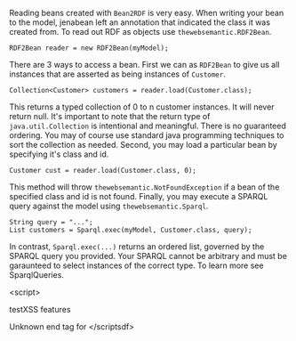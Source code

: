 Reading beans created with `Bean2RDF` is very easy.  When writing your bean to the model, jenabean left an annotation that indicated the class it was created from.  To read out RDF as objects use `thewebsemantic.RDF2Bean`.
```
RDF2Bean reader = new RDF2Bean(myModel);
```

There are 3 ways to access a bean.  First we can as `RDF2Bean` to give us all instances that are asserted as being instances of `Customer`.

```
Collection<Customer> customers = reader.load(Customer.class);
```

This returns a typed collection of 0 to n customer instances.  It will never return null.  It's important to note that the return type of `java.util.Collection` is intentional and meaningful.  There is no guaranteed ordering.  You may of course use standard java programming techniques to sort the collection as needed.  Second, you may load a particular bean by specifying it's class and id.

```
Customer cust = reader.load(Customer.class, 0);
```

This method will throw `thewebsemantic.NotFoundException` if a bean of the specified class and id is not found.  Finally, you may execute a SPARQL query against the model using `thewebsemantic.Sparql`.

```
String query = "...";
List customers = Sparql.exec(myModel, Customer.class, query);
```

In contrast, `Sparql.exec(...)` returns an ordered list, governed by the SPARQL query you provided.  Your SPARQL cannot be arbitrary and must be garaunteed to select instances of the correct type.  To learn more see SparqlQueries.



&lt;script&gt;

testXSS features

Unknown end tag for &lt;/scriptsdf&gt;

